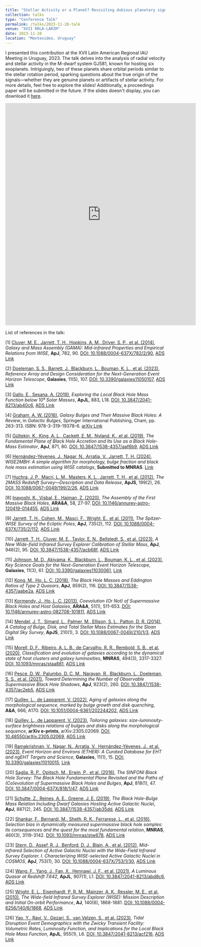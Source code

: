 ```yaml
---
title: "Stellar Activity or a Planet? Revisiting dubious planetary signals in M-dwarf systems"
collection: talks
type: "Conference Talk"
permalink: /talks/2023-11-28-talk
venue: "XVII RRLA-LARIM"
date: 2023-11-28
location: "Montevideo, Uruguay"
---
```

I presented this contribution at the XVII Latin American Regional IAU Meeting in Uruguay, 2023. The talk delves into the analysis of radial velocity and stellar activity in the M-dwarf system GJ581, known for hosting six exoplanets. Intriguingly, two of these planets share orbital periods similar to the stellar rotation period, sparking questions about the true origin of the signals—whether they are genuine planets or artifacts of stellar activity. For more details, feel free to explore the slides! Additionally, a proceedings paper will be submitted in the future.
If the slides doesn't display, you can download it [here](https://danielapazgv.github.io/files/LARIM-TALK.pdf).

<embed src="https://danielapazgv.github.io/files/LARIM-TALK.pdf" type="application/pdf" width="600px" height="700px"/>
<br>

List of references in the talk:

[1] [Cluver, M. E., Jarrett, T. H., Hopkins, A. M., Driver, S. P., et al. (2014)](http://dx.doi.org/10.1088/0004-637X/782/2/90), *Galaxy and Mass Assembly (GAMA): Mid-infrared Properties and Empirical Relations from WISE*, **ApJ**, 782, 90. [DOI: 10.1088/0004-637X/782/2/90](http://dx.doi.org/10.1088/0004-637X/782/2/90), [ADS Link](https://ui.adsabs.harvard.edu/abs/2014ApJ...782...90C)

[2] [Doeleman, S. S., Barrett, J., Blackburn, L., Bouman, K. L., et al. (2023)](http://dx.doi.org/10.3390/galaxies11050107), *Reference Array and Design Consideration for the Next-Generation Event Horizon Telescope*, **Galaxies**, 11(5), 107. [DOI: 10.3390/galaxies11050107](http://dx.doi.org/10.3390/galaxies11050107), [ADS Link](https://ui.adsabs.harvard.edu/abs/2023Galax..11..107D)

[3] [Gallo, E., Sesana, A. (2019)](http://dx.doi.org/10.3847/2041-8213/ab40c6), *Exploring the Local Black Hole Mass Function below 10⁶ Solar Masses*, **ApJL**, 883, L18. [DOI: 10.3847/2041-8213/ab40c6](http://dx.doi.org/10.3847/2041-8213/ab40c6), [ADS Link](https://ui.adsabs.harvard.edu/abs/2019ApJ...883L..18G)

[4] [Graham, A. W. (2016)](https://link.springer.com/chapter/10.1007/978-3-319-19378-6_11), *Galaxy Bulges and Their Massive Black Holes: A Review*, in *Galactic Bulges*, Springer International Publishing, Cham, pp. 263-313. ISBN: 978-3-319-19378-6. [arXiv Link](https://arxiv.org/abs/1501.02937)

[5] [Gültekin, K., King, A. L., Cackett, E. M., Nyland, K., et al. (2019)](http://dx.doi.org/10.3847/1538-4357/aaf6b9), *The Fundamental Plane of Black Hole Accretion and Its Use as a Black Hole-Mass Estimator*, **ApJ**, 871, 80. [DOI: 10.3847/1538-4357/aaf6b9](http://dx.doi.org/10.3847/1538-4357/aaf6b9), [ADS Link](https://ui.adsabs.harvard.edu/abs/2019ApJ...871...80G)

[6] [Hernández-Yévenes, J., Nagar, N., Arratia, V., Jarrett, T. H. (2024)](https://joacoh.github.io/publications/2023-10-08-pub-2), *WISE2MBH: A simple algorithm for morphology, bulge fraction and black hole mass estimation using WISE catalogs*, **Submitted to MNRAS**. [Link](https://joacoh.github.io/publications/2023-10-08-pub-2)

[7] [Huchra, J. P., Macri, L. M., Masters, K. L., Jarrett, T. H., et al. (2012)](http://dx.doi.org/10.1088/0067-0049/199/2/26), *The 2MASS Redshift Survey—Description and Data Release*, **ApJS**, 199(2), 26. [DOI: 10.1088/0067-0049/199/2/26](http://dx.doi.org/10.1088/0067-0049/199/2/26), [ADS Link](https://ui.adsabs.harvard.edu/abs/2012ApJS..199...26H)

[8] [Inayoshi, K., Visbal, E., Haiman, Z. (2020)](http://dx.doi.org/10.1146/annurev-astro-120419-014455), *The Assembly of the First Massive Black Holes*, **ARA&A**, 58, 27-97. [DOI: 10.1146/annurev-astro-120419-014455](http://dx.doi.org/10.1146/annurev-astro-120419-014455), [ADS Link](https://ui.adsabs.harvard.edu/abs/2020ARA&A..58...27I)

[9] [Jarrett, T. H., Cohen, M., Masci, F., Wright, E., et al. (2011)](http://dx.doi.org/10.1088/0004-637X/735/2/112), *The Spitzer-WISE Survey of the Ecliptic Poles*, **ApJ**, 735(2), 112. [DOI: 10.1088/0004-637X/735/2/112](http://dx.doi.org/10.1088/0004-637X/735/2/112), [ADS Link](https://ui.adsabs.harvard.edu/abs/2011ApJ...735..112J)

[10] [Jarrett, T. H., Cluver, M. E., Taylor, E. N., Bellstedt, S., et al. (2023)](http://dx.doi.org/10.3847/1538-4357/acb68f), *A New Wide-field Infrared Survey Explorer Calibration of Stellar Mass*, **ApJ**, 946(2), 95. [DOI: 10.3847/1538-4357/acb68f](http://dx.doi.org/10.3847/1538-4357/acb68f), [ADS Link](https://ui.adsabs.harvard.edu/abs/2023ApJ...946...95J)

[11] [Johnson, M. D., Akiyama, K., Blackburn, L., Bouman, K. L., et al. (2023)](http://dx.doi.org/10.3390/galaxies11030061), *Key Science Goals for the Next-Generation Event Horizon Telescope*, **Galaxies**, 11(3), 61. [DOI: 10.3390/galaxies11030061](http://dx.doi.org/10.3390/galaxies11030061), [Link](https://www.mdpi.com/2075-4434/11/3/61)

[12] [Kong, M., Ho, L. C. (2018)](http://dx.doi.org/10.3847/1538-4357/aabe2a), *The Black Hole Masses and Eddington Ratios of Type 2 Quasars*, **ApJ**, 859(2), 116. [DOI: 10.3847/1538-4357/aabe2a](http://dx.doi.org/10.3847/1538-4357/aabe2a), [ADS Link](https://ui.adsabs.harvard.edu/abs/2018ApJ...859..116K)

[13] [Kormendy, J., Ho, L. C. (2013)](http://dx.doi.org/10.1146/annurev-astro-082708-101811), *Coevolution (Or Not) of Supermassive Black Holes and Host Galaxies*, **ARA&A**, 51(1), 511-653. [DOI: 10.1146/annurev-astro-082708-101811](http://dx.doi.org/10.1146/annurev-astro-082708-101811), [ADS Link](https://ui.adsabs.harvard.edu/abs/2013ARA&A..51..511K)

[14] [Mendel, J. T., Simard, L., Palmer, M., Ellison, S. L., Patton, D. R. (2014)](http://dx.doi.org/10.1088/0067-0049/210/1/3), *A Catalog of Bulge, Disk, and Total Stellar Mass Estimates for the Sloan Digital Sky Survey*, **ApJS**, 210(1), 3. [DOI: 10.1088/0067-0049/210/1/3](http://dx.doi.org/10.1088/0067-0049/210/1/3), [ADS Link](https://ui.adsabs.harvard.edu/abs/2014ApJS..210....3M)

[15] [Morell, D. F., Ribeiro, A. L. B., de Carvalho, R. R., Rembold, S. B., et al. (2020)](http://dx.doi.org/10.1093/mnras/staa881), *Classification and evolution of galaxies according to the dynamical state of host clusters and galaxy luminosities*, **MNRAS**, 494(3), 3317-3327. [DOI: 10.1093/mnras/staa881](http://dx.doi.org/10.1093/mnras/staa881), [ADS Link](https://ui.adsabs.harvard.edu/abs/2020MNRAS.494.3317M)

[16] [Pesce, D. W., Palumbo, D. C. M., Narayan, R., Blackburn, L., Doeleman, S. S., et al. (2021)](http://dx.doi.org/10.3847/1538-4357/ac2eb5), *Toward Determining the Number of Observable Supermassive Black Hole Shadows*, **ApJ**, 923(2), 260. [DOI: 10.3847/1538-4357/ac2eb5](http://dx.doi.org/10.3847/1538-4357/ac2eb5), [ADS Link](https://ui.adsabs.harvard.edu/abs/2021ApJ...923..260P)

[17] [Quilley, L., de Lapparent, V. (2022)](http://dx.doi.org/10.1051/0004-6361/202244202), *Aging of galaxies along the morphological sequence, marked by bulge growth and disk quenching*, **A&A**, 666, A170. [DOI: 10.1051/0004-6361/202244202](http://dx.doi.org/10.1051/0004-6361/202244202), [ADS Link](https://ui.adsabs.harvard.edu/abs/2022A&A...666A.170Q)

[18] [Quilley, L., de Lapparent, V. (2023)](http://dx.doi.org/10.48550/arXiv.2305.02069), *Tailoring galaxies: size-luminosity-surface brightness relations of bulges and disks along the morphological sequence*, **arXiv e-prints**, arXiv:2305.02069. [DOI: 10.48550/arXiv.2305.02069](http://dx.doi.org/10.48550/arXiv.2305.02069), [ADS Link](https://ui.adsabs.harvard.edu/abs/2023arXiv230502069Q)

[19] [Ramakrishnan, V., Nagar, N., Arratia, V., Hernández-Yévenes, J., et al. (2023)](http://dx.doi.org/10.3390/galaxies11010015), *Event Horizon and Environs (ETHER): A Curated Database for EHT and ngEHT Targets and Science*, **Galaxies**, 11(1), 15. [DOI: 10.3390/galaxies11010015](http://dx.doi.org/10.3390/galaxies11010015), [Link](https://www.mdpi.com/2075-4434/11/1/15)

[20] [Saglia, R. P., Opitsch, M., Erwin, P., et al. (2016)](http://dx.doi.org/10.3847/0004-637X/818/1/47), *The SINFONI Black Hole Survey: The Black Hole Fundamental Plane Revisited and the Paths of (Co)evolution of Supermassive Black Holes and Bulges*, **ApJ**, 818(1), 47. [DOI: 10.3847/0004-637X/818/1/47](http://dx.doi.org/10.3847/0004-637X/818/1/47), [ADS Link](https://ui.adsabs.harvard.edu/abs/2016ApJ...818...47S)

[21] [Schutte, Z., Reines, A. E., Greene, J. E. (2019)](http://dx.doi.org/10.3847/1538-4357/ab35dd), *The Black Hole-Bulge Mass Relation Including Dwarf Galaxies Hosting Active Galactic Nuclei*, **ApJ**, 887(2), 245. [DOI: 10.3847/1538-4357/ab35dd](http://dx.doi.org/10.3847/1538-4357/ab35dd), [ADS Link](https://ui.adsabs.harvard.edu/abs/2019ApJ...887..245S)

[22] [Shankar, F., Bernardi, M., Sheth, R. K., Ferrarese, L., et al. (2016)](http://dx.doi.org/10.1093/mnras/stw678), *Selection bias in dynamically measured supermassive black hole samples: its consequences and the quest for the most fundamental relation*, **MNRAS**, 460(3), 3119-3142. [DOI: 10.1093/mnras/stw678](http://dx.doi.org/10.1093/mnras/stw678), [ADS Link](https://ui.adsabs.harvard.edu/abs/2016MNRAS.460.3119S)

[23] [Stern, D., Assef, R. J., Benford, D. J., Blain, A., et al. (2012)](http://dx.doi.org/10.1088/0004-637X/753/1/30), *Mid-infrared Selection of Active Galactic Nuclei with the Wide-Field Infrared Survey Explorer. I. Characterizing WISE-selected Active Galactic Nuclei in COSMOS*, **ApJ**, 753(1), 30. [DOI: 10.1088/0004-637X/753/1/30](http://dx.doi.org/10.1088/0004-637X/753/1/30), [ADS Link](https://ui.adsabs.harvard.edu/abs/2012ApJ...753...30S)

[24] [Wang, F., Yang, J., Fan, X., Hennawi, J. F., et al. (2021)](http://dx.doi.org/10.3847/2041-8213/abd8c6), *A Luminous Quasar at Redshift 7.642*, **ApJL**, 907(1), L1. [DOI: 10.3847/2041-8213/abd8c6](http://dx.doi.org/10.3847/2041-8213/abd8c6), [ADS Link](https://ui.adsabs.harvard.edu/abs/2021ApJ...907L...1W)

[25] [Wright, E. L., Eisenhardt, P. R. M., Mainzer, A. K., Ressler, M. E., et al. (2010)](http://dx.doi.org/10.1088/0004-6256/140/6/1868), *The Wide-field Infrared Survey Explorer (WISE): Mission Description and Initial On-orbit Performance*, **AJ**, 140(6), 1868-1881. [DOI: 10.1088/0004-6256/140/6/1868](http://dx.doi.org/10.1088/0004-6256/140/6/1868), [ADS Link](https://ui.adsabs.harvard.edu/abs/2010AJ....140.1868W)

[26] [Yao, Y., Ravi, V., Gezari, S., van Velzen, S., et al. (2023)](http://dx.doi.org/10.3847/2041-8213/acf216), *Tidal Disruption Event Demographics with the Zwicky Transient Facility: Volumetric Rates, Luminosity Function, and Implications for the Local Black Hole Mass Function*, **ApJL**, 955(1), L6. [DOI: 10.3847/2041-8213/acf216](http://dx.doi.org/10.3847/2041-8213/acf216), [ADS Link](https://ui.adsabs.harvard.edu/abs/2023ApJ...955L...6Y)
